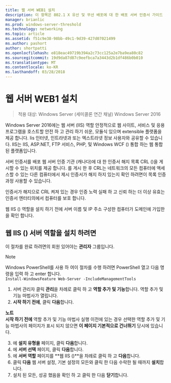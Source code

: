 ```yaml
---
title: 웹 서버 WEB1 설치
description: 이 항목은 802.1 X 유선 및 무선 배포에 대 한 배포 서버 인증서 가이드
manager: brianlic
ms.prod: windows-server-threshold
ms.technology: networking
ms.topic: article
ms.assetid: f51c9e38-98bb-49c1-9d39-427d07021499
ms.author: pashort
author: shortpatti
ms.openlocfilehash: e818eac49719b394a2c73cc125a2e7ba9ea80c82
ms.sourcegitcommit: 19d9da87d87c9eefbca7a3443d2b1df486b0b010
ms.translationtype: MT
ms.contentlocale: ko-KR
ms.lasthandoff: 03/28/2018
---
```

# <a name="install-the-web-server-web1"></a>웹 서버 WEB1 설치

>적용 대상: Windows Server (세미콜론 연간 채널) Windows Server 2016

Windows Server 2016에는 웹 서버 (IIS) 역할 안정적으로 웹 사이트, 서비스 및 응용 프로그램을 호스트할 안전 하 고 관리 하기 쉬운, 모듈식 있으며 extensible 플랫폼을 제공 합니다. Iis 인터넷, 인트라넷과 또는 엑스트라넷 정보 사용자와 공유할 수 있습니다. IIS는 IIS, ASP.NET, FTP 서비스, PHP, 및 Windows WCF () 통합 하는 웹 통합된 플랫폼입니다.  

서버 인증서를 배포 웹 서버 인증 기관 (캐나다)에 대 한 인증서 해지 목록 CRL ()을 게시할 수 있는 위치를 제공 합니다. 를 게시 한 후 CRL는 네트워크의 모든 컴퓨터에 액세스할 수 있는 다른 컴퓨터에서 제시 인증서가 해지 하지 있는지 확인 하려면이 목록 인증 과정 사용할 수 있습니다.   

인증서가 해지으로 CRL 켜져 있는 경우 인증 노력 실패 하 고 신뢰 하는 더 이상 유효는 인증서 엔터티의에서 컴퓨터를 보호 합니다.  

웹 IIS () 역할을 설치 하기 전에 서버 이름 및 IP 주소 구성한 컴퓨터가 도메인에 가입한을 확인 합니다.  

## <a name="to-install-the-web-server-iis-server-role"></a>웹 IIS () 서버 역할을 설치 하려면  
이 절차를 완료 하려면의 회원 있어야는 **관리자** 그룹입니다.  

>[!NOTE]  
>Windows PowerShell를 사용 하 여이 절차를 수행 하려면 PowerShell 열고 다음 명령을 입력 하 고 enter 합니다.  
`Install-WindowsFeature Web-Server -IncludeManagementTools`  

1.  서버 관리자 클릭 **관리**을 차례로 클릭 하 고 **역할 추가 및 기능**합니다. 역할 추가 및 기능 마법사가 열립니다.  
2.  **시작 하기 전에**, 클릭 **다음**합니다.  

**노트**   
**시작 하기 전에** 역할 추가 및 기능 마법사 실행 이전에 있는 경우 선택한 역할 추가 및 기능 마법사의 페이지가 표시 되지 않으면 **이 페이지 기본적으로 건너뛰기** 당시에 있습니다.  

3.  에 **설치 유형을** 페이지, 클릭 **다음**합니다.  
4.  에 **서버 선택** 페이지, 클릭 **다음**합니다.  
5.  에 **서버 역할** 페이지를 **웹 IIS ()**을 차례로 클릭 하 고 **다음**합니다.  
6.  클릭 **다음** 웹 서버 설정, 기본 설정의 모든와 클릭 한 다음 수락한 될 때까지 **설치**합니다.  
7.  설치 된 모든, 성공 했음을 확인 하 고 클릭 한 다음 **닫기**합니다.
